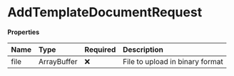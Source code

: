 # AddTemplateDocumentRequest

**Properties**

| Name | Type        | Required | Description                     |
| :--- | :---------- | :------- | :------------------------------ |
| file | ArrayBuffer | ❌       | File to upload in binary format |
